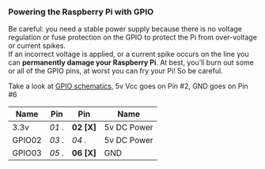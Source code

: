 ### Powering the Raspberry Pi with GPIO

Be careful: you need a stable power supply because there is no voltage regulation or fuse protection on the GPIO to protect the Pi from over-voltage or current spikes.<br/>
If an incorrect voltage is applied, or a current spike occurs on the line you can __permanently damage your Raspberry Pi__. At best, you’ll burn out some or all of the GPIO pins, at worst you can fry your Pi! So be careful.

Take a look at [GPIO schematics](https://github.com/andreabenini/pi.Projects/blob/master/gpio.HeaderPinout.png), 5v Vcc goes on Pin #2, GND goes on Pin #6

| Name   | Pin    | Pin        | Name        |
|--------|--------|------------|-------------|
| 3.3v   | _01 ._ | **02 [X]** | 5v DC Power |
| GPIO02 | _03 ._ | _04 ._     | 5v DC Power |
| GPIO03 | _05 ._ | **06 [X]** | GND         |
